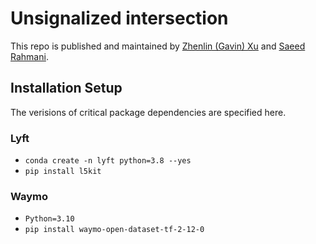 # Unsignalized intersection

This repo is published and maintained by [Zhenlin (Gavin) Xu](https://github.com/Zhenlin-Xu) and [Saeed Rahmani](https://github.com/SaeedRahmani).
<!-- New datasets (including Argoverse 2) are on the way.  -->

## Installation Setup

The verisions of critical package dependencies are specified here. 

### Lyft

- `conda create -n lyft python=3.8 --yes`
- `pip install l5kit`

### Waymo

- `Python=3.10`
- `pip install waymo-open-dataset-tf-2-12-0`